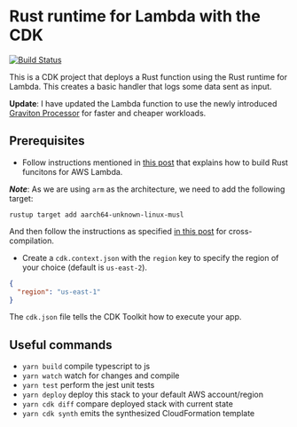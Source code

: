 # Rust runtime for Lambda with the CDK

[![Build Status](https://github.com/ryands17/rust-lambda/actions/workflows/main.yml/badge.svg)](https://github.com/ryands17/rust-lambda/actions/workflows/main.yml)

This is a CDK project that deploys a Rust function using the Rust runtime for Lambda. This creates a basic handler that logs some data sent as input.

**Update**: I have updated the Lambda function to use the newly introduced [Graviton Processor](https://aws.amazon.com/blogs/aws/aws-lambda-functions-powered-by-aws-graviton2-processor-run-your-functions-on-arm-and-get-up-to-34-better-price-performance/) for faster and cheaper workloads.

## Prerequisites

- Follow instructions mentioned in [this post](https://aws.amazon.com/blogs/opensource/rust-runtime-for-aws-lambda/) that explains how to build Rust funcitons for AWS Lambda.

**_Note_**: As we are using `arm` as the architecture, we need to add the following target:

```
rustup target add aarch64-unknown-linux-musl
```

And then follow the instructions as specified [in this post](https://john-millikin.com/notes-on-cross-compiling-rust) for cross-compilation.

- Create a `cdk.context.json` with the `region` key to specify the region of your choice (default is `us-east-2`).

```json
{
  "region": "us-east-1"
}
```

The `cdk.json` file tells the CDK Toolkit how to execute your app.

## Useful commands

- `yarn build` compile typescript to js
- `yarn watch` watch for changes and compile
- `yarn test` perform the jest unit tests
- `yarn deploy` deploy this stack to your default AWS account/region
- `yarn cdk diff` compare deployed stack with current state
- `yarn cdk synth` emits the synthesized CloudFormation template
